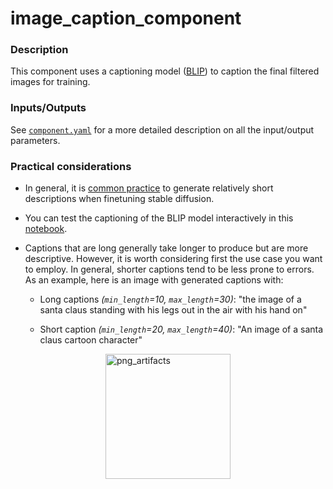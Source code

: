 # image_caption_component

### Description

This component uses a captioning model ([BLIP](https://github.com/salesforce/BLIP))
to caption the final filtered images for training. 

### **Inputs/Outputs**

See [`component.yaml`](component.yaml) for a more detailed description on all the input/output parameters. 

### **Practical considerations**
* In general, it is [common practice](https://huggingface.co/datasets/lambdalabs/pokemon-blip-captions) 
to generate relatively short descriptions when finetuning stable diffusion.  
* You can test the captioning of the BLIP model interactively in this
[notebook](../../notebooks/sd-training/dataset_creation.ipynb).
* Captions that are long generally take longer to produce but are more descriptive. However,
it is worth considering first the use case you want to employ.
In general, shorter captions tend to be less prone to errors. As an example, here is an image with generated captions with:  


  * Long captions _(`min_length`=10, `max_length`=30)_: "the image of a santa claus standing with his legs out in the air with his hand on"  

  * Short caption _(`min_length`=20, `max_length`=40)_: "An image of a santa claus cartoon character"  
  
<img alt="png_artifacts" height="200" src="docs/santa_captioned.jpg" width="200" style="display: block; margin: 0 auto"/>

